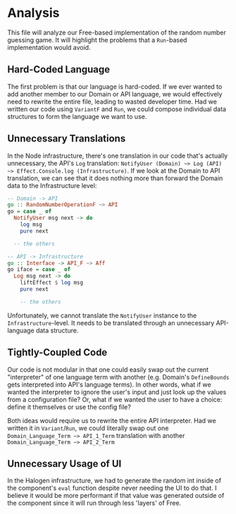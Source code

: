 # Analysis

This file will analyze our Free-based implementation of the random number guessing game. It will highlight the problems that a `Run`-based implementation would avoid.

## Hard-Coded Language

The first problem is that our language is hard-coded. If we ever wanted to add another member to our Domain or API language, we would effectively need to rewrite the entire file, leading to wasted developer time. Had we written our code using `VariantF` and `Run`, we could compose individual data structures to form the language we want to use.

## Unnecessary Translations

In the Node infrastructure, there's one translation in our code that's actually unnecessary, the API's `Log` translation: `NotifyUser (Domain) ~> Log (API) ~> Effect.Console.log (Infrastructure)`. If we look at the Domain to API translation, we can see that it does nothing more than forward the Domain data to the Infrastructure level:
```purescript
-- Domain -> API
go :: RandomNumberOperationF ~> API
go = case _ of
  NotifyUser msg next -> do
    log msg
    pure next

  -- the others

-- API -> Infrastructure
go :: Interface -> API_F ~> Aff
go iface = case _ of
  Log msg next -> do
    liftEffect $ log msg
    pure next

    -- the others
```

Unfortunately, we cannot translate the `NotifyUser` instance to the `Infrastructure`-level. It needs to be translated through an unnecessary API-language data structure.

## Tightly-Coupled Code

Our code is not modular in that one could easily swap out the current "interpreter" of one language term with another (e.g. Domain's `DefineBounds` gets interpreted into API's language terms). In other words, what if we wanted the interpreter to ignore the user's input and just look up the values from a configuration file? Or, what if we wanted the user to have a choice: define it themselves or use the config file?

Both ideas would require us to rewrite the entire API interpreter. Had we written it in `Variant`/`Run`, we could literally swap out one `Domain_Language_Term ~> API_1_Term` translation with another `Domain_Language_Term ~> API_2_Term`

## Unnecessary Usage of UI

In the Halogen infrastructure, we had to generate the random int inside of the component's `eval` function despite never needing the UI to do that. I believe it would be more performant if that value was generated outside of the component since it will run through less 'layers' of Free.
